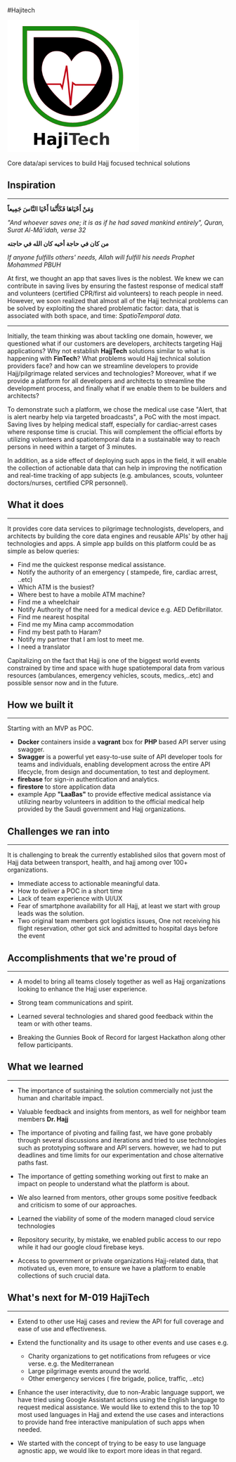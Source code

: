 #Hajitech

![HajiTech Logo](./images/logo-300.png)

Core data/api services to build Hajj focused technical solutions

## Inspiration

----

**وَمَنْ أَحْيَاهَا فَكَأَنَّمَا أَحْيَا النَّاسَ جَمِيعاً**

_"And whoever saves one; it is as if he had saved mankind entirely", Quran, Surat Al-Mā'idah, verse 32_

**من كان في حاجة أخيه كان الله في حاجته**

_If anyone fulfills others' needs, Allah will fulfill his needs Prophet Mohammed PBUH_

At first, we thought an app that saves lives is the noblest. We knew we can contribute in saving lives by ensuring the fastest response of medical staff and volunteers (certified CPR/first aid volunteers)  to reach people in need. However, we soon realized that almost all of the Hajj technical problems can be solved by exploiting the shared problematic factor: data, that is associated with both space, and time: _SpatioTemporal data_.

-----------------

Initially, the team thinking was about tackling one domain, however, we questioned what if our customers are developers, architects targeting Hajj applications? Why not establish **HajjTech** solutions similar to what is happening with **FinTech**? What problems would Hajj technical solution providers face? and how can we streamline developers to provide Hajj/pilgrimage related services and technologies? Moreover, what if we provide a platform for all developers and architects to streamline the development process, and finally what if we enable them to be builders and architects?

To demonstrate such a platform, we chose the medical use case "Alert, that is alert nearby help via targeted broadcasts", a PoC with the most impact. Saving lives by helping medical staff, especially for cardiac-arrest cases where response time is crucial. This will complement the official efforts by utilizing volunteers and spatiotemporal data in a sustainable way to reach persons in need within a target of 3 minutes.

In addition, as a side effect of deploying such apps in the field, it will enable the collection of actionable data that can help in improving the notification and real-time tracking of app subjects (e.g. ambulances, scouts, volunteer doctors/nurses, certified CPR personnel).

## What it does

----

It provides core data services to pilgrimage technologists, developers, and architects by building the core data engines and reusable APIs' by other hajj technologies and apps. A simple app builds on this platform could be as simple as below queries:

 * Find me the quickest response medical assistance.
 * Notify the authority of an emergency ( stampede, fire, cardiac arrest, ..etc)
 * Which ATM is the busiest?
 * Where best to have a mobile ATM machine?
 * Find me a wheelchair
 * Notify Authority of the need for a medical device e.g. AED Defibrillator.
 * Find me nearest hospital
 * Find me my Mina camp accommodation
 * Find my best path to Haram?
 * Notify my partner that I am lost to meet me.
 * I need a translator

Capitalizing on the fact that Hajj is one of the biggest world events constrained by time and space with huge spatiotemporal data from various resources (ambulances, emergency vehicles, scouts, medics,..etc)  and possible sensor now and in the future.

## How we built it

----

Starting with an MVP as POC. 

* **Docker** containers inside a **vagrant** box for **PHP** based API server using swagger.
* **Swagger** is a powerful yet easy-to-use suite of API developer tools for teams and individuals, enabling development across the entire API lifecycle, from design and documentation, to test and deployment.
* **firebase** for sign-in authentication and analytics.
* **firestore** to store application data
* example App **"LaaBas"** to provide effective medical assistance via utilizing nearby volunteers in addition to the official medical help provided by the Saudi government and Hajj organizations.

## Challenges we ran into

---

It is challenging to break the currently established silos that govern most of Hajj data between transport, health, and hajj among over 100+ organizations.

* Immediate access to actionable meaningful data.
* How to deliver a POC in a short time
* Lack of team experience with UI/UX
* Fear of smartphone availability for all Hajj, at least we start with group leads was the solution.
* Two original team members got logistics issues, One not receiving his flight reservation, other got sick and admitted to hospital days before the event

## Accomplishments that we're proud of

----


*  A model to bring all teams closely together as well as Hajj organizations looking to enhance the Hajj user experience.

* Strong team communications and spirit.
* Learned several technologies and shared good feedback within the team or with other teams.
* Breaking the Gunnies Book of Record for largest Hackathon along other fellow participants.

## What we learned

-----


 * The importance of sustaining the solution commercially not just the human and charitable impact.
 * Valuable feedback and insights from mentors, as well for neighbor team members **Dr. Hajj**
 * The importance of pivoting and failing fast, we have gone probably through several discussions and iterations and tried to use technologies such as prototyping software and API servers. however, we had to put deadlines and time limits for our experimentation and chose alternative paths fast.

 * The importance of getting something working out first to make an impact on people to understand what the platform is about.

 * We also learned from mentors, other groups some positive feedback and criticism to some of our approaches.

 * Learned the viability of some of  the modern managed cloud service technologies

 * Repository security, by mistake, we enabled public access to our repo while it had our google cloud firebase keys.

* Access to government or private organizations Hajj-related data, that motivated us, even more, to ensure we have a platform to enable collections of such crucial data.

## What's next for M-019 HajiTech

-----

* Extend to other use Hajj cases and review the API for full coverage and ease of use and effectiveness.
* Extend the functionality and its usage to other events and use cases e.g. 
  *  Charity organizations to get notifications from refugees or vice verse. e.g. the Mediterranean
  *  Large pilgrimage events around the world.
  * Other emergency services ( fire brigade, police, traffic, ..etc)

*  Enhance the user interactivity, due to non-Arabic language support, we have tried using Google Assistant actions using the English language to request medical assistance. We would like to extend this to the top 10 most used languages in Hajj and extend the use cases and interactions to provide hand free interactive manipulation of such apps when needed.

* We started with the concept of trying to be easy to use language agnostic app, we would like to export more ideas in that regard.
